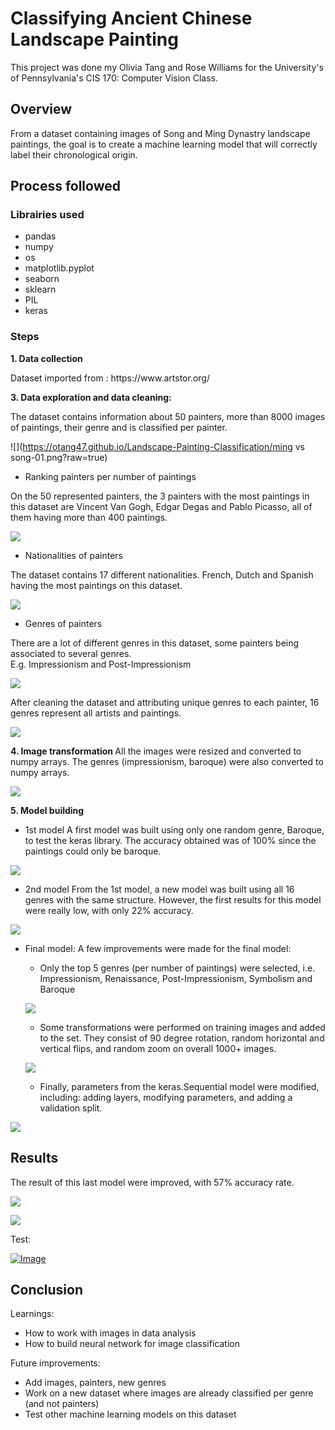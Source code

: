 # Classifying Ancient Chinese Landscape Painting

This project was done my Olivia Tang and Rose Williams for the University's of Pennsylvania's CIS 170: Computer Vision Class. 


## Overview
From a dataset containing images of Song and Ming Dynastry landscape paintings, the goal is to create a machine learning model that will correctly label their chronological origin.

## Process followed

### Librairies used
* pandas
* numpy
* os
* matplotlib.pyplot
* seaborn
* sklearn
* PIL
* keras

### Steps
<b>1. Data collection</b>
<p>Dataset imported from : https://www.artstor.org/</p>
  
<b>3. Data exploration and data cleaning: </b>
<div>The dataset contains information about 50 painters, more than 8000 images of paintings,  their genre and is classified per painter.</div>

![](https://otang47.github.io/Landscape-Painting-Classification/ming vs song-01.png?raw=true)

* Ranking painters per number of paintings 
<div>On the 50 represented painters, the 3 painters with the most paintings in this dataset are Vincent Van Gogh, Edgar Degas and Pablo Picasso, all of them having more than 400 paintings. </div>

![](https://github.com/Camillelib/Art_Classifying_Project/blob/master/Media/3.%20Painters.png?raw=true)

* Nationalities of painters
<div>The dataset contains 17 different nationalities. French, Dutch and Spanish having the most paintings on this dataset. </div>

![](https://github.com/Camillelib/Art_Classifying_Project/blob/master/Media/2.%20Nationalities.png?raw=true)

* Genres of painters
<div>There are a lot of different genres in this dataset, some painters being associated to several genres.</div>
<div>E.g. Impressionism and Post-Impressionism</div>

![](https://github.com/Camillelib/Art_Classifying_Project/blob/master/Media/4.%20Genres%20before%20cleaning.png?raw=true)

<div>After cleaning the dataset and attributing unique genres to each painter, 16 genres represent all artists and paintings.</div>

![](https://github.com/Camillelib/Art_Classifying_Project/blob/master/Media/5.%20Genres%20after%20cleaning.png?raw=true)

<b> 4. Image transformation </b>
All the images were resized and converted to numpy arrays. The genres (impressionism, baroque) were also converted to numpy arrays.

![](https://github.com/Camillelib/Art_Classifying_Project/blob/master/Media/9.%20Resizing%20images.png?raw=true)

<b> 5. Model building </b>

* 1st model
A first model was built using only one random genre, Baroque, to test the keras library. The accuracy obtained was of 100% since the paintings could only be baroque.

![](https://github.com/Camillelib/Art_Classifying_Project/blob/master/Media/6.%20Model%201.png?raw=true)

* 2nd model
From the 1st model, a new model was built using all 16 genres with the same structure. However, the first results for this model were really low, with only 22% accuracy.

![](https://github.com/Camillelib/Art_Classifying_Project/blob/master/Media/7.%20Model%202.png?raw=true)

* Final model:
A few improvements were made for the final model:

  * Only the top 5 genres (per number of paintings) were selected, i.e. Impressionism, Renaissance, Post-Impressionism, Symbolism and Baroque
  
  ![](https://github.com/Camillelib/Art_Classifying_Project/blob/master/Media/8.%20Model%203.png?raw=true)
  
  * Some transformations were performed on training images and added to the set. They consist of 90 degree rotation, random horizontal and vertical flips, and random zoom on overall 1000+ images.
  
  ![](https://github.com/Camillelib/Art_Classifying_Project/blob/master/Media/9b.%20Transforming%20images.png?raw=true)
  
  * Finally, parameters from the keras.Sequential model were modified, including: adding layers, modifying parameters, and adding a validation split. 
  
![](https://github.com/Camillelib/Art_Classifying_Project/blob/master/Media/10.%20Model%203%20summary.png?raw=true)

## Results
The result of this last model were improved, with 57% accuracy rate. 

![](https://github.com/Camillelib/Art_Classifying_Project/blob/master/Media/11.%20Model%203%20results.png?raw=true)

![](https://github.com/Camillelib/Art_Classifying_Project/blob/master/Media/12.%20Model%203%20confusion%20matrix.png?raw=true)

<div>Test:</div>

[![Image](/Media/13.Youtube_video.png)](https://www.youtube.com/watch?v=RbJoAtRr6hY&feature=youtu.be)


## Conclusion
Learnings:
* How to work with images in data analysis
* How to build neural network for image classification

Future improvements:
* Add  images,  painters,  new genres
* Work on a new dataset where images are already classified per genre (and not painters)
* Test other machine learning models on this dataset

